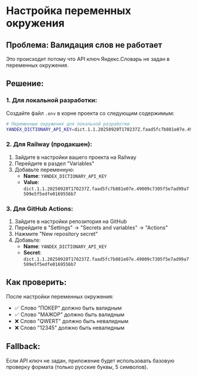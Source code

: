 # Настройка переменных окружения

## Проблема: Валидация слов не работает

Это происходит потому что API ключ Яндекс.Словарь не задан в переменных окружения.

## Решение:

### 1. Для локальной разработки:

Создайте файл `.env` в корне проекта со следующим содержимым:

```bash
# Переменные окружения для локальной разработки
YANDEX_DICTIONARY_API_KEY=dict.1.1.20250920T170237Z.faad5fc7b881e07e.49009c7305f5e7ad99a7509e5f5edfe0169556b7
```

### 2. Для Railway (продакшен):

1. Зайдите в настройки вашего проекта на Railway
2. Перейдите в раздел "Variables"
3. Добавьте переменную:
   - **Name**: `YANDEX_DICTIONARY_API_KEY`
   - **Value**: `dict.1.1.20250920T170237Z.faad5fc7b881e07e.49009c7305f5e7ad99a7509e5f5edfe0169556b7`

### 3. Для GitHub Actions:

1. Зайдите в настройки репозитория на GitHub
2. Перейдите в "Settings" → "Secrets and variables" → "Actions"
3. Нажмите "New repository secret"
4. Добавьте:
   - **Name**: `YANDEX_DICTIONARY_API_KEY`
   - **Secret**: `dict.1.1.20250920T170237Z.faad5fc7b881e07e.49009c7305f5e7ad99a7509e5f5edfe0169556b7`

## Как проверить:

После настройки переменных окружения:
- ✅ Слово "ПОКЕР" должно быть валидным
- ✅ Слово "МАЖОР" должно быть валидным  
- ❌ Слово "QWERT" должно быть невалидным
- ❌ Слово "12345" должно быть невалидным

## Fallback:

Если API ключ не задан, приложение будет использовать базовую проверку формата (только русские буквы, 5 символов).
